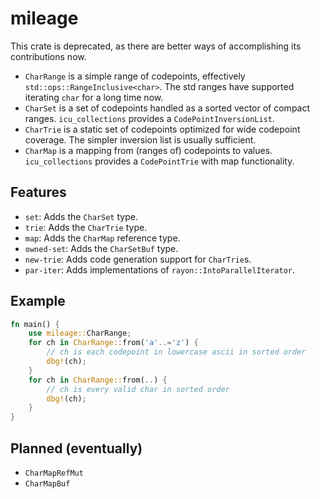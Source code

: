 # mileage

This crate is deprecated, as there are better ways of accomplishing its contributions now.

- `CharRange` is a simple range of codepoints, effectively `std::ops::RangeInclusive<char>`.
  The std ranges have supported iterating `char` for a long time now.
- `CharSet` is a set of codepoints handled as a sorted vector of compact ranges.
  `icu_collections` provides a `CodePointInversionList`.
- `CharTrie` is a static set of codepoints optimized for wide codepoint coverage.
  The simpler inversion list is usually sufficient.
- `CharMap` is a mapping from (ranges of) codepoints to values.
  `icu_collections` provides a `CodePointTrie` with map functionality.

## Features

- `set`: Adds the `CharSet` type.
- `trie`: Adds the `CharTrie` type.
- `map`: Adds the `CharMap` reference type.
- `owned-set`: Adds the `CharSetBuf` type.
- `new-trie`: Adds code generation support for `CharTrie`s.
- `par-iter`: Adds implementations of `rayon::IntoParallelIterator`.

## Example

```rust
fn main() {
    use mileage::CharRange;
    for ch in CharRange::from('a'..='z') {
        // ch is each codepoint in lowercase ascii in sorted order
        dbg!(ch);
    }
    for ch in CharRange::from(..) {
        // ch is every valid char in sorted order
        dbg!(ch);
    }
}
```

## Planned (eventually)

- `CharMapRefMut`
- `CharMapBuf`
